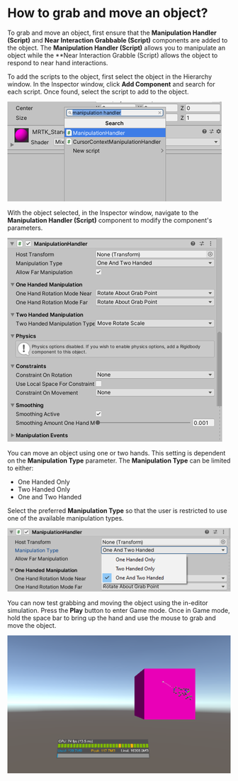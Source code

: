 # How to grab and move an object?

To grab and move an object, first ensure that the **Manipulation Handler \(Script\)** and **Near Interaction Grabbable \(Script\)** components are added to the object. The **Manipulation Handler \(Script\)** allows you to manipulate an object while the \*\*Near Interaction Grabble \(Script\) allows the object to respond to near hand interactions.

To add the scripts to the object, first select the object in the Hierarchy window. In the Inspector window, click **Add Component** and search for each script. Once found, select the script to add to the object.

![Add Manipulation Handler Script component](../../../.gitbook/assets/manipulation_handler.png)

With the object selected, in the Inspector window, navigate to the **Manipulation Handler \(Script\)** component to modify the component's parameters.

![Manipulation Handler Parameters](../../../.gitbook/assets/manipulation_handler_parameters.png)

You can move an object using one or two hands. This setting is dependent on the **Manipulation Type** parameter. The **Manipulation Type** can be limited to either:

* One Handed Only
* Two Handed Only
* One and Two Handed

Select the preferred **Manipulation Type** so that the user is restricted to use one of the available manipulation types.

![Manipulation type](../../../.gitbook/assets/manipulation_type.png)

You can now test grabbing and moving the object using the in-editor simulation. Press the **Play** button to enter Game mode. Once in Game mode, hold the space bar to bring up the hand and use the mouse to grab and move the object.

![Add object and action](../../../.gitbook/assets/grab_move_object.png)

